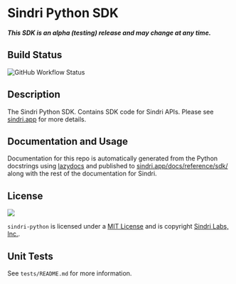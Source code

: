 # Sindri Python SDK

***This SDK is an alpha (testing) release and may change at any time.***

## Build Status

![GitHub Workflow Status](https://img.shields.io/github/actions/workflow/status/sindri-labs/sindri-python/build-publish-pypi.yml?style=for-the-badge)

## Description
The Sindri Python SDK.
Contains SDK code for Sindri APIs. Please see [sindri.app](https://sindri.app) for more details.

## Documentation and Usage
Documentation for this repo is automatically generated from the Python docstrings using [lazydocs](https://pypi.org/project/lazydocs/) and published to [sindri.app/docs/reference/sdk/](https://sindri.app/docs/reference/sdk/python) along with the rest of the documentation for Sindri.

## License
[![](https://img.shields.io/github/license/sindri-labs/sindri-python?style=for-the-badge)](https://img.shields.io/github/license/sindri-labs/sindri-python?style=for-the-badge)

`sindri-python` is licensed under a [MIT License](LICENSE) and is copyright [Sindri Labs, Inc.](https://sindri.app).

## Unit Tests
See `tests/README.md` for more information.